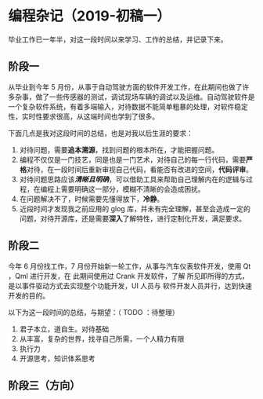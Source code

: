 # 编程杂记（2019-初稿一）

毕业工作已一年半，对这一段时间以来学习、工作的总结，并记录下来。

##  阶段一

从毕业到今年 5 月份，从事于自动驾驶方面的软件开发工作，在此期间也做了许多杂事，做了一些传感器的测试，调试现场车辆的调试以及运维。自动驾驶软件是一个复杂软件系统，有着多端输入，对待数据不能简单粗暴的处理，对软件稳定性，实时性要求很高，从这端时间也学到了很多。

下面几点是我对这段时间的总结，也是对我以后生涯的要求：

1.  对待问题，需要**追本溯源**，找到问题的根本所在，才能把握问题。
2.  编程不仅仅是一门技艺，同是也是一门艺术，对待自己的每一行代码，需要**严格**对待，在一段时间后重新审视自己代码，看能否有改进的空间，**代码评审**。
3.  对待问题思路应该***清晰且明确***，可以借助工具来帮助自己理解内在的逻辑与过程，在编程上需要明确这一部分，模糊不清晰的会造成困扰。
4.  在问题解决不了，时候需要先懂得放下，**冷静**。
5.  近段时间才发现我之前应用的 glog 库，并未有完全理解，甚至会造成一定的问题，对待开源库，还是需要**深入**了解特性，进行定制化开发，满足要求。

## 阶段二

今年 6 月份找工作，7 月份开始新一轮工作，从事与汽车仪表软件开发，使用 Qt ，Qml  进行开发，在 此期间使用过 Crank 开发软件，了解 所见即所得的方式，是以事件驱动方式去实现整个功能开发，UI 人员与  软件开发人员并行，达到快速开发的目的。

以下为这一段时间的总结，与期望：（ TODO ：待整理）

1. 君子本立，道自生。对待基础
2.  从丰富，复杂的世界，找寻自己所需，一个人精力有限
3.  执行力
4. 开源思考，知识体系思考

##  阶段三（方向）

